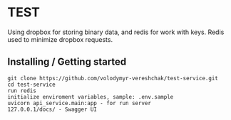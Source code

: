 # TEST

Using dropbox for storing binary data, and redis for work with keys. Redis used to minimize dropbox requests.

## Installing / Getting started

```shell
git clone https://github.com/volodymyr-vereshchak/test-service.git
cd test-service
run redis
initialize enviroment variables, sample: .env.sample
uvicorn api_service.main:app - for run server
127.0.0.1/docs/ - Swagger UI
```
